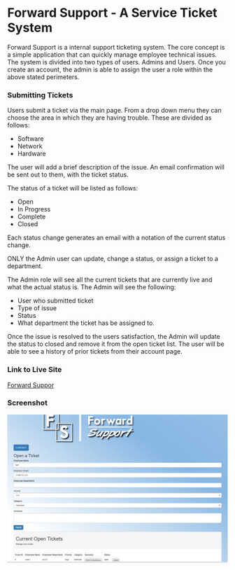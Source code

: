 # Forward Support - A Service Ticket System

Forward Support is a internal support ticketing system. The core concept is a simple application that can quickly manage employee technical issues.  The system is divided into two types of users. Admins and Users. Once you create an account, the admin is able to assign the user a role within the above stated perimeters.  

### Submitting Tickets
Users submit a ticket via the main page. From a drop down menu they can choose the area in which they are having trouble. These are divided as follows:

* Software
* Network
* Hardware

The user will add a brief description of the issue. An email confirmation will be sent out to them, with the ticket status. 

The status of a ticket will be listed as follows:

* Open
* In Progress
* Complete
* Closed

Each status change generates an email with a notation of the current status change.

ONLY the Admin user can update, change a status, or assign a ticket to a department.

The Admin role will see all the current tickets that are currently live and what the actual status is. The Admin will see the following:

* User who submitted ticket
* Type of issue
* Status
* What department the ticket has be assigned to.

Once the issue is resolved to the users satisfaction, the Admin will update the status to closed and remove it from the open ticket list. The user will be able to see a history of prior tickets from their account page.

### Link to Live Site
[Forward Suppor](https://limitless-peak-84535.herokuapp.com/)

### Screenshot
![Forward Support Screenshot](https://github.com/hanbanana/Support-Ticket/blob/master/screenshots/user-open-ticket.PNG)

